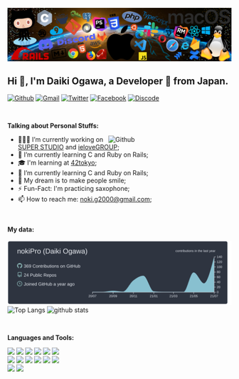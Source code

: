 ![](https://github.com/nokiPro/nokiPro/blob/main/icons_header3.png)

<!-- Your title -->
## Hi 👋, I'm Daiki Ogawa, a Developer 🚀 from Japan.

<!-- Your badges
You can use the website to generate badges: https://shields.io/
-->

[![Github](https://img.shields.io/badge/-Github-000?style=flat&logo=Github&logoColor=white)](https://github.com/nokiPro)
[![Gmail](https://img.shields.io/badge/-Gmail-c14438?style=flat&logo=Gmail&logoColor=white)](mailto:noki.g2000@gmail.com)
[![Twitter](https://img.shields.io/badge/-Twitter-1DA1F2?style=flat&logo=Twitter&logoColor=white)](https://twitter.com/_nokiPro)
[![Facebook](https://img.shields.io/badge/-Facebook-3B5998?style=flat&logo=Facebook&logoColor=white)](https://www.facebook.com/daiki.ogawa.2000)
[![Discode](https://img.shields.io/badge/-Discode-6654ff?style=flat&logo=Discodelogo&Color=white)](https://discord.gg/dogawa#6849)

&nbsp;

<!-- Talking about you -->
**Talking about Personal Stuffs:**

<!-- Any image aligned to the right. Beware the width -->
<img width="55%" align="right" alt="Github" src="https://raw.githubusercontent.com/onimur/.github/master/.resources/git-header.svg" />

- 👨🏽‍💻 I’m currently working on [SUPER STUDIO](https://super-studio.jp/) and [ieloveGROUP](https://www.ielove-group.jp/);
- 🌱 I’m currently learning C and Ruby on Rails;
- 🎓 I'm learning at [42tokyo](https://42tokyo.jp/);
- 📖 I’m currently learning C and Ruby on Rails;
- 💭 My dream is to make people smile;
- ⚡️ Fun-Fact: I'm practicing saxophone;
- 📫 How to reach me: noki.g2000@gmail.com;

<br>

**My data:**
<br>
<br>
[![](https://raw.githubusercontent.com/nokiPro/nokiPro/main/profile-summary-card-output/nord_dark/0-profile-details.svg)](https://github.com/vn7n24fzkq/github-profile-summary-cards)
<img alt="Top Langs" height="147px" src="https://github-readme-stats.vercel.app/api/top-langs/?username=nokiPro&layout=compact&count_private=true&show_icons=true&show_icons=true&theme=nord" />
<img alt="github stats" height="147px" src="https://github-readme-stats.vercel.app/api?username=nokiPro&count_private=true&show_icons=true&show_icons=true&theme=nord" />

<br>

**Languages and Tools:** 
<p>
  <!-- Your languages and tools. Be careful with the alignment. 
  You can use this sites to get logos: https://www.vectorlogo.zone or https://simpleicons.org/
  -->
  <p display="inline-brock" aline="left">
    <code><img width="10%" src="https://www.vectorlogo.zone/logos/ruby-lang/ruby-lang-ar21.svg"></code> 
    <code><img width="10%" src="https://www.vectorlogo.zone/logos/php/php-horizontal.svg"></code>
    <code><img width="10%" src="https://www.vectorlogo.zone/logos/javascript/javascript-ar21.svg"></code>
    <code><img width="10%" src="https://www.vectorlogo.zone/logos/typescriptlang/typescriptlang-ar21.svg"></code>
    <code><img width="10%" src="https://www.vectorlogo.zone/logos/phpmyadmin/phpmyadmin-ar21.svg"></code>
    <code><img width="10%" src="https://www.vectorlogo.zone/logos/amazon_aws/amazon_aws-ar21.svg"></code>
    <br>
    <code><img width="10%" src="https://www.vectorlogo.zone/logos/git-scm/git-scm-ar21.svg"></code>
    <code><img width="10%" src="https://www.vectorlogo.zone/logos/github/github-ar21.svg"></code>
    <code><img width="10%" src="https://www.vectorlogo.zone/logos/gitlab/gitlab-ar21.svg"></code>
    <code><img width="10%" src="https://www.vectorlogo.zone/logos/slack/slack-ar21.svg"></code>
    <code><img width="10%" src="https://www.vectorlogo.zone/logos/discordapp/discordapp-ar21.svg"></code>
    <code><img width="10%" src="https://www.vectorlogo.zone/logos/atlassian_jira/atlassian_jira-ar21.svg"></code>
    <br>
    <code><img width="10%" src="https://www.vectorlogo.zone/logos/visualstudio_code/visualstudio_code-ar21.svg"></code>
    <code><img width="10%" src="https://www.vectorlogo.zone/logos/jetbrains/jetbrains-ar21.svg"></code>
  <p>
</p>
